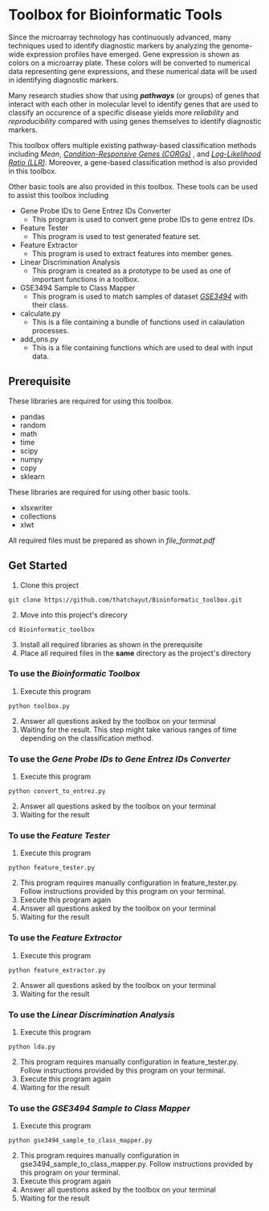 # Toolbox for Bioinformatic Tools

Since the microarray technology has continuously advanced, many techniques used to identify diagnostic markers by analyzing the genome-wide expression profiles have emerged. Gene expression is shown as colors on a microarray plate. These colors will be converted to numerical data representing gene expressions, and these numerical data will be used in identifying diagnostic markers. 
  
Many research studies show that using **_pathways_** (or groups) of genes that interact with each other in molecular level to identify genes that are used to classify an occurence of a specific disease yields more *reliability* and *reproducibility* compared with using genes themselves to identify diagnostic markers.

This toolbox offers multiple existing pathway-based classification methods including *Mean*, *[Condition-Responsive Genes (CORGs)](https://www.ncbi.nlm.nih.gov/pmc/articles/PMC2563693/)* , and *[Log-Likelihood Ratio (LLR)](https://www.ncbi.nlm.nih.gov/pmc/articles/PMC2781165/)*. Moreover, a gene-based classification method is also provided in this toolbox.

Other basic tools are also provided in this toolbox. These tools can be used to assist this toolbox including
- Gene Probe IDs to Gene Entrez IDs Converter
  - This program is used to convert gene probe IDs to gene entrez IDs.
- Feature Tester
  - This program is used to test generated feature set.
- Feature Extractor
  - This program is used to extract features into member genes.
- Linear Discrimination Analysis
  - This program is created as a prototype to be used as one of important functions in a toolbox.
- GSE3494 Sample to Class Mapper
  - This program is used to match samples of dataset *[GSE3494](https://www.ncbi.nlm.nih.gov/geo/query/acc.cgi?acc=gse3494)* with their class.
- calculate.py
  - This is a file containing a bundle of functions used in calaulation processes.
- add_ons.py
  - This is a file containing functions which are used to deal with input data. 

## Prerequisite 
These libraries are required for using this toolbox.
- pandas
- random
- math
- time
- scipy
- numpy
- copy
- sklearn

These libraries are required for using other basic tools.
- xlsxwriter
- collections
- xlwt

All required files must be prepared as shown in *file_format.pdf*

## Get Started 
1. Clone this project
```
git clone https://github.com/thatchayut/Bioinformatic_toolbox.git
```
2. Move into this project's direcory
```
cd Bioinformatic_toolbox
```
3. Install all required libraries as shown in the prerequisite
4. Place all required files in the **same** directory as the project's directory

### To use the *Bioinformatic Toolbox*
1. Execute this program
```
python toolbox.py
```
2. Answer all questions asked by the toolbox on your terminal
3. Waiting for the result. This step might take various ranges of time depending on the classification method.

### To use the *Gene Probe IDs to Gene Entrez IDs Converter*
1. Execute this program
```
python convert_to_entrez.py
```
2. Answer all questions asked by the toolbox on your terminal
3. Waiting for the result

### To use the *Feature Tester*
1. Execute this program
```
python feature_tester.py
```
2. This program requires manually configuration in feature_tester.py. Follow instructions provided by this program 
on your terminal.
3. Execute this program again
4. Answer all questions asked by the toolbox on your terminal
5. Waiting for the result

### To use the *Feature Extractor*
1. Execute this program
```
python feature_extractor.py
```
2. Answer all questions asked by the toolbox on your terminal
3. Waiting for the result

### To use the *Linear Discrimination Analysis*
1. Execute this program
```
python lda.py
```
2. This program requires manually configuration in feature_tester.py. Follow instructions provided by this program 
on your terminal.
3. Execute this program again
4. Waiting for the result

### To use the *GSE3494 Sample to Class Mapper*
1. Execute this program
```
python gse3494_sample_to_class_mapper.py
```
2. This program requires manually configuration in gse3494_sample_to_class_mapper.py. Follow instructions provided by this program 
on your terminal.
3. Execute this program again
4. Answer all questions asked by the toolbox on your terminal
5. Waiting for the result






  
